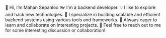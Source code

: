 👋 Hi, I’m Mahan Sepanloo
👓 I'm a backend developer.
💡 I like to explore and hack new technologies.
🔧 I specialize in building scalable and efficient backend systems using various tools and frameworks.
🚀 Always eager to learn and collaborate on interesting projects.
💬 Feel free to reach out to me for some interesting discussion or collaboration!
